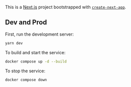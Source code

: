 This is a [Next.js](https://nextjs.org) project bootstrapped with [`create-next-app`](https://nextjs.org/docs/app/api-reference/cli/create-next-app).

## Dev and Prod

First, run the development server:

```bash
yarn dev
```

To build and start the service:
```sh
docker compose up -d --build
```

To stop the service:
```sh
docker compose down
```
